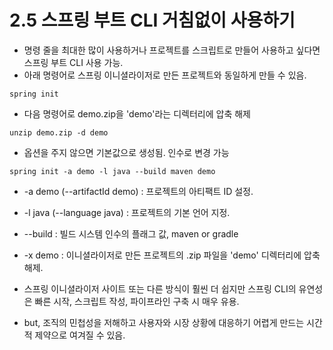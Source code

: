 # 2.5 스프링 부트 CLI 거침없이 사용하기
- 명령 줄을 최대한 많이 사용하거나 프로젝트를 스크립트로 만들어 사용하고 싶다면 스프링 부트 CLI 사용 가능.
- 아래 명령어로 스프링 이니셜라이저로 만든 프로젝트와 동일하게 만들 수 있음.
```text
spring init
```
- 다음 명령어로 demo.zip을 'demo'라는 디렉터리에 압축 해제
```text
unzip demo.zip -d demo
```
- 옵션을 주지 않으면 기본값으로 생성됨. 인수로 변경 가능
```text
spring init -a demo -l java --build maven demo
```
- -a demo (--artifactId demo) : 프로젝트의 아티팩트 ID 설정.
- -l java (--language java) : 프로젝트의 기본 언어 지정.
- --build : 빌드 시스템 인수의 플래그 값, maven or gradle
- -x demo : 이니셜라이저로 만든 프로젝트의 .zip 파일을 'demo' 디렉터리에 압축 해제.

- 스프링 이니셜라이저 사이트 또는 다른 방식이 훨씬 더 쉽지만 스프링 CLI의 유연성은 빠른 시작, 스크립트 작성, 파이프라인 구축 시 매우 유용.
- but, 조직의 민첩성을 저해하고 사용자와 시장 상황에 대응하기 어렵게 만드는 시간적 제약으로 여겨질 수 있음.

